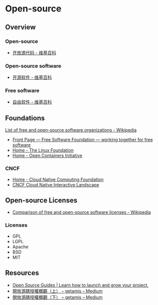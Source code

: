 # Open-source

## Overview

### Open-source

- [开放源代码 - 维基百科](https://zh.wikipedia.org/wiki/%E5%BC%80%E6%94%BE%E6%BA%90%E4%BB%A3%E7%A0%81)

### Open-source software

- [开源软件 - 维基百科](https://zh.wikipedia.org/wiki/%E5%BC%80%E6%BA%90%E8%BD%AF%E4%BB%B6)

### Free software

- [自由软件 - 维基百科](https://zh.wikipedia.org/wiki/%E8%87%AA%E7%94%B1%E8%BD%AF%E4%BB%B6)

## Foundations

[List of free and open-source software organizations - Wikipedia](https://en.wikipedia.org/wiki/List_of_free_and_open-source_software_organizations)

- [Front Page — Free Software Foundation — working together for free software](http://www.fsf.org/)
- [Home - The Linux Foundation](https://www.linuxfoundation.org/)
- [Home - Open Containers Initiative](https://www.opencontainers.org/)

### CNCF

- [Home - Cloud Native Computing Foundation](https://www.cncf.io/)
- [CNCF Cloud Native Interactive Landscape](https://landscape.cncf.io/cncf=hosted,graduated,incubating,sandbox,member,no&headquarters=paris-france,strasbourg-france,lyon-france,levallois-perret-france,issy-les-moulineaux-france,hem-france,hangzhou-china,suzhou-china)

## Open-source Licenses

- [Comparison of free and open-source software licenses - Wikipedia](https://en.wikipedia.org/wiki/Comparison_of_free_and_open-source_software_licenses)

### Licenses

- GPL
- LGPL
- Apache
- BSD
- MIT

## Resources

- [Open Source Guides | Learn how to launch and grow your project.](https://opensource.guide/zh-cn/)
- [開放源碼授權概觀（上） – getamis – Medium](https://medium.com/getamis/%E9%96%8B%E6%94%BE%E6%BA%90%E7%A2%BC%E6%8E%88%E6%AC%8A%E6%A6%82%E8%A7%80-%E4%B8%8A-45309a387c64)
- [開放源碼授權概觀（下） – getamis – Medium](https://medium.com/getamis/%E9%96%8B%E6%94%BE%E6%BA%90%E7%A2%BC%E6%8E%88%E6%AC%8A%E6%A6%82%E8%A7%80-%E4%B8%8B-eeda7ce13f1e)

